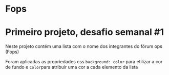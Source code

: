 # Fops

<h1> Primeiro projeto, desafio semanal #1 </h1>

<P>Neste projeto contém uma lista com o nome dos integrantes do fórum ops (Fops)</P>

Foram aplicadas as propriedades css ``background: color`` para etilizar a cor de fundo e ``Color``para atribuir uma cor a cada elemento da lista
